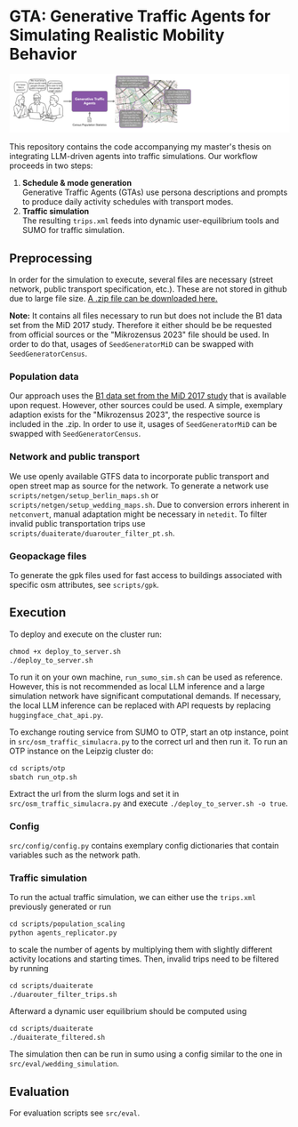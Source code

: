 # GTA: Generative Traffic Agents for Simulating Realistic Mobility Behavior

![Alt text](gta_teaser_github.png)

This repository contains the code accompanying my master's thesis on integrating LLM-driven agents into traffic simulations. Our workflow proceeds in two steps:
1. **Schedule & mode generation**  
   Generative Traffic Agents (GTAs) use persona descriptions and prompts to produce daily activity schedules with transport modes.
2. **Traffic simulation**  
   The resulting `trips.xml` feeds into dynamic user-equilibrium tools and SUMO for traffic simulation.



## Preprocessing

In order for the simulation to execute, several files are necessary (street network, public transport specification,
etc.). These are not stored in github due to large file
size. [A .zip file can be downloaded here.](https://osf.io/rbtk7/?view_only=c8b78e8a322542d2bcaa41b7a051d735)

**Note:** It contains all files necessary to run but does not include the B1 data set from the MiD 2017 study. Therefore
it either
should be be requested from official sources or the "Mikrozensus
2023" file should be used. In order to do that, usages of
`SeedGeneratorMiD` can be swapped with `SeedGeneratorCensus`.

### Population data

Our approach uses the [B1 data set from the MiD 2017 study](https://mobilithek.info/offers/823147460382572544) that is
available upon request. However, other sources could be used. A simple, exemplary adaption exists for the "Mikrozensus
2023", the respective source is included in the .zip.
In order to use it, usages of `SeedGeneratorMiD` can be swapped with `SeedGeneratorCensus`.

### Network and public transport

We use openly available GTFS data to incorporate public transport and open street map as source for the network.
To generate a network use `scripts/netgen/setup_berlin_maps.sh` or `scripts/netgen/setup_wedding_maps.sh`. Due to
conversion errors inherent in `netconvert`, manual adaptation might be necessary in `netedit`.
To filter invalid public transportation trips use `scripts/duaiterate/duarouter_filter_pt.sh`.

### Geopackage files

To generate the gpk files used for fast access to buildings associated with specific osm attributes, see `scripts/gpk`.

## Execution

To deploy and execute on the cluster run:

```
chmod +x deploy_to_server.sh
./deploy_to_server.sh
```

To run it on your own machine, `run_sumo_sim.sh` can be used as reference. However, this is not recommended as local LLM
inference and a large simulation network have significant computational demands. If necessary, the local LLM inference
can be replaced with API requests by replacing `huggingface_chat_api.py`.

To exchange routing service from SUMO to OTP, start an otp instance, point in `src/osm_traffic_simulacra.py` to the
correct url and then run it.
To run an OTP instance on the Leipzig cluster do:

```
cd scripts/otp
sbatch run_otp.sh
```

Extract the url from the slurm logs and set it in `src/osm_traffic_simulacra.py` and execute
`./deploy_to_server.sh -o true`.

### Config

`src/config/config.py` contains exemplary config dictionaries that contain variables such as the network path.

### Traffic simulation

To run the actual traffic simulation, we can either use the `trips.xml` previously generated or run

```
cd scripts/population_scaling
python agents_replicator.py
```

to scale the number of agents by multiplying them with slightly different activity locations and starting times.
Then, invalid trips need to be filtered by running 
```
cd scripts/duaiterate
./duarouter_filter_trips.sh
```

Afterward a dynamic user equilibrium should be computed using
```
cd scripts/duaiterate
./duaiterate_filtered.sh
```

The simulation then can be run in sumo using a config similar to the one in `src/eval/wedding_simulation`.

## Evaluation

For evaluation scripts see `src/eval`.
